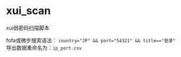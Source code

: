# xui_scan
xui弱密码扫描脚本

fofa或微步搜索语法：
`country="JP" && port="54321" && title=="登录"`  <br />
导出数据重命名为：`ip_port.csv`
